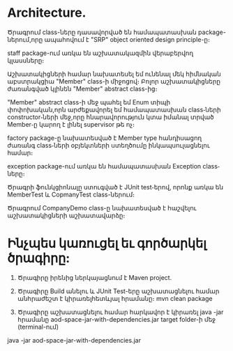 # Architecture.

Ծրագրում class-ները դասավորված են համապատասխան package-ներում,որը ապահովում է "SRP" object oriented design principle-ը։  

staff package-ում առկա են աշխատակազմին վերաբերվող կլասսները։

Աշխատակիցների համար նախատեսել եմ ունենալ մեկ հիմնական աբստրակցիա "Member" class-ի միջոցով։ 
Բոլոր աշխատակիցները ժառանգված կլինեն "Member" abstract class-ից։ 

"Member" abstract class-ի մեջ պահել եմ Enum տիպի փոփոխական,որն արժեքավորել եմ համապատասխան class֊ների constructor֊ների մեջ,որը հնարավորություն կտա իմանալ տրված Member֊ը կարող է լինել supervisor թե ոչ։

factory package-ը նախատեսված է Member type հանդիսացող ժառանգ class֊ների օբյեկտների ստեղծումը ինկապսուլացնելու համար։

exception package-ում առկա են համապատասխան Exception class֊ները։

Ծրագրի ֆունկցիոնալը ստուգված է JUnit test֊երով, որոնք առկա են MemberTest և CopmanyTest class-ներում։

Ծրագրում CompanyDemo class-ը նախատեսված է հաշվելու աշխատակիցների աշխատավարձը։

# Ինչպես կառուցել եւ գործարկել ծրագիրը:

1. Ծրագիրը իրենից ներկայացնում է Maven project․

2. Ծրագիրը Build անելու և JUnit Test-երը աշխատացնելու համար անհրաժեշտ է կիրառելհետևյալ հրամանը։ 
mvn clean package

3. Ծրագիրը աշխատացնելու համար հարկավոր է կիրառել java -jar հրամանը aod-space-jar-with-dependencies.jar target folder-ի մեջ (terminal-ում)

java -jar aod-space-jar-with-dependencies.jar